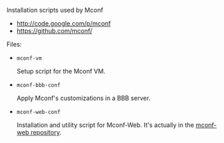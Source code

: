 Installation scripts used by Mconf

* http://code.google.com/p/mconf
* https://github.com/mconf/

Files:

* `mconf-vm`

    Setup script for the Mconf VM.

* `mconf-bbb-conf`

    Apply Mconf's customizations in a BBB server.

* `mconf-web-conf`

    Installation and utility script for Mconf-Web. It's actually in the [mconf-web repository](https://github.com/mconf/mconf-web/tree/master/script/mconf-web-conf).

